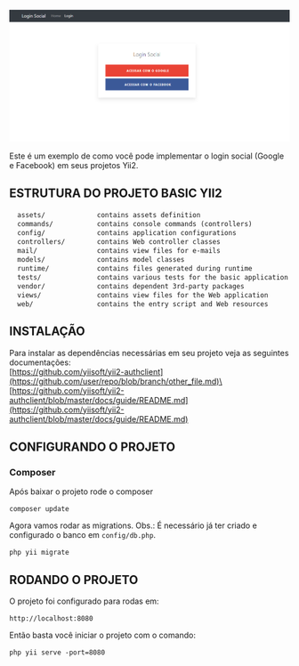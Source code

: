 ![alt text](/web/images/print.png)

Este é um exemplo de como você pode implementar o login social (Google e Facebook) em seus projetos Yii2.


ESTRUTURA DO PROJETO BASIC YII2
-------------------

      assets/             contains assets definition
      commands/           contains console commands (controllers)
      config/             contains application configurations
      controllers/        contains Web controller classes
      mail/               contains view files for e-mails
      models/             contains model classes
      runtime/            contains files generated during runtime
      tests/              contains various tests for the basic application
      vendor/             contains dependent 3rd-party packages
      views/              contains view files for the Web application
      web/                contains the entry script and Web resources


INSTALAÇÃO
------------

Para instalar as dependências necessárias em seu projeto veja as seguintes documentações:\
[https://github.com/yiisoft/yii2-authclient](https://github.com/user/repo/blob/branch/other_file.md)\
[https://github.com/yiisoft/yii2-authclient/blob/master/docs/guide/README.md](https://github.com/yiisoft/yii2-authclient/blob/master/docs/guide/README.md)

CONFIGURANDO O PROJETO
------------

### Composer

Após baixar o projeto rode o composer 

~~~
composer update
~~~

Agora vamos rodar as migrations. Obs.: É necessário já ter criado e configurado o banco em `config/db.php`.

~~~
php yii migrate
~~~

RODANDO O PROJETO
------------

O projeto foi configurado para rodas em:
~~~
http://localhost:8080
~~~

Então basta você iniciar o projeto com o comando:

~~~
php yii serve -port=8080
~~~